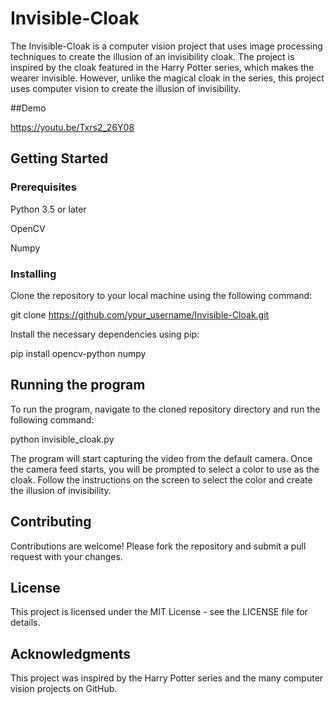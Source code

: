 # Invisible-Cloak

The Invisible-Cloak is a computer vision project that uses image processing techniques to create the illusion of an invisibility cloak. The project is inspired by the cloak featured in the Harry Potter series, which makes the wearer invisible. However, unlike the magical cloak in the series, this project uses computer vision to create the illusion of invisibility.

##Demo

https://youtu.be/Txrs2_26Y08

## Getting Started

### Prerequisites

Python 3.5 or later

OpenCV

Numpy

### Installing

Clone the repository to your local machine using the following command:

git clone https://github.com/your_username/Invisible-Cloak.git

Install the necessary dependencies using pip:

pip install opencv-python numpy

## Running the program

To run the program, navigate to the cloned repository directory and run the following command:

python invisible_cloak.py

The program will start capturing the video from the default camera. Once the camera feed starts, you will be prompted to select a color to use as the cloak. Follow the instructions on the screen to select the color and create the illusion of invisibility.

## Contributing

Contributions are welcome! Please fork the repository and submit a pull request with your changes.

## License

This project is licensed under the MIT License - see the LICENSE file for details.

## Acknowledgments

This project was inspired by the Harry Potter series and the many computer vision projects on GitHub.




